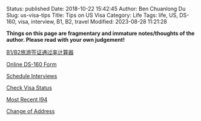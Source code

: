 Status: published
Date: 2018-10-22 15:42:45
Author: Ben Chuanlong Du
Slug: us-visa-tips
Title: Tips on US Visa
Category: Life
Tags: life, US, DS-160, visa, interview, B1, B2, travel
Modified: 2023-08-28 11:21:28

**Things on this page are fragmentary and immature notes/thoughts of the author. Please read with your own judgement!**


[B1/B2旅游签证通过率计算器](https://rapidvisa.com/zh-hans/b1-b2-visitortourist-visa-odds-approval/)

[Online DS-160 Form](https://ceac.state.gov/GenNIV/common/Recovery.aspx)


[Schedule Interviews](https://cgifederal.secure.force.com/)


[Check Visa Status](https://ceac.state.gov/CEACStatTracker/Status.aspx?eQs=WwjqOlbeRYzCYubaSQI+RA==)


[Most Recent I94](https://i94.cbp.dhs.gov/I94/#/recent-search)


[Change of Address](https://egov.uscis.gov/coa/displayCOAForm.do)
